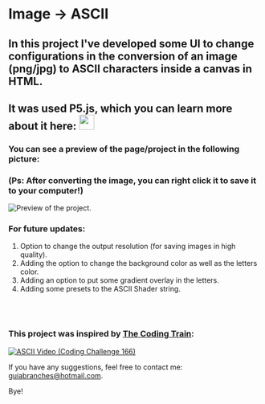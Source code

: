 # Image → ASCII
## In this project I've developed some UI to change configurations in the conversion of an image (png/jpg) to ASCII characters inside a canvas in HTML.
## It was used P5.js, which you can learn more about it here: [<img style="height: 30px;" src="https://p5js.org/assets/img/p5js.svg">](https://p5js.org/)

### You can see a preview of the page/project in the following picture:
### (Ps: After converting the image, you can right click it to save it to your computer!)

![Preview of the project.](https://i.imgur.com/8yli8TD.png)

### For future updates:
1. Option to change the output resolution (for saving images in high quality).
2. Adding the option to change the background color as well as the letters color.
3. Adding an option to put some gradient overlay in the letters.
4. Adding some presets to the ASCII Shader string.

\
&nbsp;

### This project was inspired by <a target="_blank" href="https://www.youtube.com/channel/UCvjgXvBlbQiydffZU7m1_aw">The Coding Train</a>:
[![ASCII Video (Coding Challenge 166)](https://img.youtube.com/vi/55iwMYv8tGI/0.jpg)](https://www.youtube.com/watch?v=55iwMYv8tGI)

If you have any suggestions, feel free to contact me: <a target="_blank" href="mailto:guiabranches@hotmail.com">guiabranches@hotmail.com</a>.

Bye!